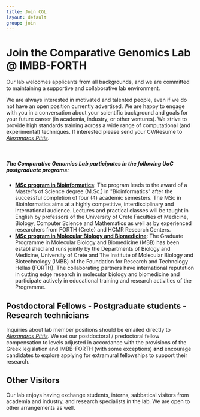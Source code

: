 ```yaml
---
title: Join CGL
layout: default
group: join
---
```


# Join the Comparative Genomics Lab @ IMBB-FORTH

Our lab welcomes applicants from all backgrounds, and we are committed to maintaining a supportive and collaborative lab environment.

We are always interested in motivated and talented people, even if we do not have an open position currently advertised. We are happy to engage with you in a conversation about your scientific background and goals for your future career (in academia, industry, or other ventures). We strive to provide high standards training across a wide range of computational (and experimental) techniques. If interested please send your CV/Resume to [*Alexandros Pittis*](/contact).

<!-- Currently we have **open positions** for people with the following skills:
[Specialist](https://aprecruit.ucsf.edu/JPF03325) who will engage in research projects and also manage daily wet lab operations. -->
<br/>


##### The Comparative Genomics Lab participates in the following UoC postgraduate programs:
  * **[MSc program in Bioinformatics](https://bioinfo-grad.gr/en/)**: The program leads to the award of a Master's of Science degree (M.Sc.) in "Bioinformatics" after the successful completion of four (4) academic semesters. The MSc in Bioinformatics aims at a highly competitive, interdisciplinary and international audience. Lectures and practical classes will be taught in English by professors of the University of Crete Faculties of Medicine, Biology, Computer Science and Mathematics as well as by experienced researchers from FORTH (Crete) and HCMR Research Centers.
  * **[MSc program in Molecular Biology and Biomedicine](https://www.imbb.forth.gr/mbb/index.php/en/)**: The Graduate Programme in Molecular Biology and Biomedicine (MBB) has been established and runs jointly by the Departments of Biology and Medicine, University of Crete and The Institute of Molecular Biology and Biotechnology (IMBB) of the Foundation for Research and Technology Hellas (FORTH). The collaborating partners have international reputation in cutting edge research in molecular biology and biomedicine and participate actively in educational training and research activities of the Programme.

## Postdoctoral Fellows - Postgraduate students - Research technicians

Inquiries about lab member positions should be emailed directly to [*Alexandros Pittis*](/contact). We set our postdoctoral / predoctoral fellow compensation to levels adjusted in accordance with the provisions of the Greek legislation and IMBB-FORTH (with some exceptions) **and** encourage candidates to explore applying for extramural fellowships to support their research.

## Other Visitors

Our lab enjoys having exchange students, interns, sabbatical visitors from academia and industry, and research specialists in the lab.  We are open to other arrangements as well.
